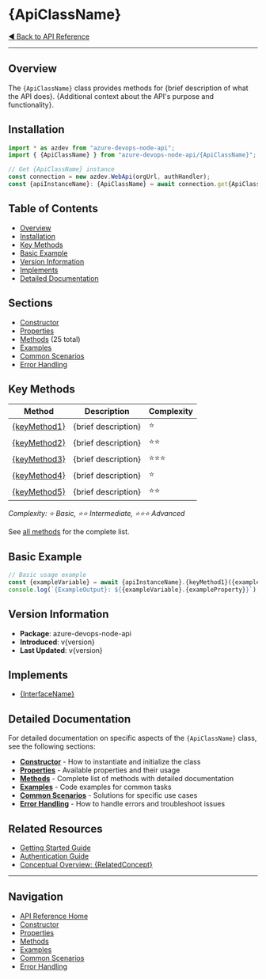 # {ApiClassName}

[◀ Back to API Reference](../README.md)

---

## Overview

The `{ApiClassName}` class provides methods for {brief description of what the API does}. {Additional context about the API's purpose and functionality}.

## Installation

```typescript
import * as azdev from "azure-devops-node-api";
import { {ApiClassName} } from "azure-devops-node-api/{ApiClassName}";

// Get {ApiClassName} instance
const connection = new azdev.WebApi(orgUrl, authHandler);
const {apiInstanceName}: {ApiClassName} = await connection.get{ApiClassName}();
```

## Table of Contents

- [Overview](#overview)
- [Installation](#installation)
- [Key Methods](#key-methods)
- [Basic Example](#basic-example)
- [Version Information](#version-information)
- [Implements](#implements)
- [Detailed Documentation](#detailed-documentation)

## Sections

- [Constructor](./constructor.md)
- [Properties](./properties.md)
- [Methods](./methods/README.md) (25 total)
- [Examples](./examples.md)
- [Common Scenarios](./common-scenarios.md)
- [Error Handling](./error-handling.md)

## Key Methods

| Method | Description | Complexity |
|--------|-------------|------------|
| [{keyMethod1}](./methods/{key-method1}.md) | {brief description} | ⭐ |
| [{keyMethod2}](./methods/{key-method2}.md) | {brief description} | ⭐⭐ |
| [{keyMethod3}](./methods/{key-method3}.md) | {brief description} | ⭐⭐⭐ |
| [{keyMethod4}](./methods/{key-method4}.md) | {brief description} | ⭐ |
| [{keyMethod5}](./methods/{key-method5}.md) | {brief description} | ⭐⭐ |

*Complexity: ⭐ Basic, ⭐⭐ Intermediate, ⭐⭐⭐ Advanced*

See [all methods](./methods/README.md) for the complete list.

## Basic Example

```typescript
// Basic usage example
const {exampleVariable} = await {apiInstanceName}.{keyMethod1}({exampleParameter});
console.log(`{ExampleOutput}: ${{exampleVariable}.{exampleProperty}}`);
```

## Version Information

- **Package**: azure-devops-node-api
- **Introduced**: v{version}
- **Last Updated**: v{version}

## Implements

- [{InterfaceName}](../interfaces/{InterfaceName}.md)

## Detailed Documentation

For detailed documentation on specific aspects of the `{ApiClassName}` class, see the following sections:

- [**Constructor**](./constructor.md) - How to instantiate and initialize the class
- [**Properties**](./properties.md) - Available properties and their usage
- [**Methods**](./methods/README.md) - Complete list of methods with detailed documentation
- [**Examples**](./examples.md) - Code examples for common tasks
- [**Common Scenarios**](./common-scenarios.md) - Solutions for specific use cases
- [**Error Handling**](./error-handling.md) - How to handle errors and troubleshoot issues

## Related Resources

- [Getting Started Guide](../../getting-started/README.md)
- [Authentication Guide](../../getting-started/authentication.md)
- [Conceptual Overview: {RelatedConcept}](../../concepts/{related-concept}.md)

---

## Navigation

- [API Reference Home](../README.md)
- [Constructor](./constructor.md)
- [Properties](./properties.md)
- [Methods](./methods/README.md)
- [Examples](./examples.md)
- [Common Scenarios](./common-scenarios.md)
- [Error Handling](./error-handling.md) 